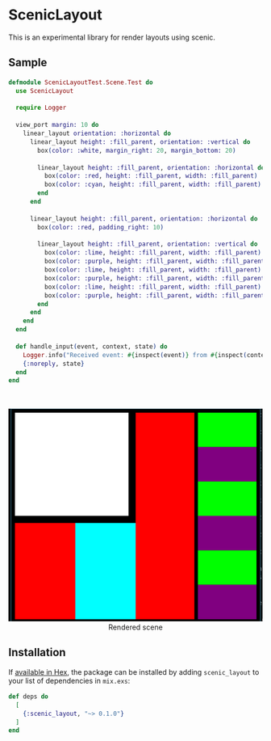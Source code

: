 # ScenicLayout

This is an experimental library for render layouts using scenic.

## Sample

```elixir
defmodule ScenicLayoutTest.Scene.Test do
  use ScenicLayout

  require Logger

  view_port margin: 10 do
    linear_layout orientation: :horizontal do
      linear_layout height: :fill_parent, orientation: :vertical do
        box(color: :white, margin_right: 20, margin_bottom: 20)

        linear_layout height: :fill_parent, orientation: :horizontal do
          box(color: :red, height: :fill_parent, width: :fill_parent)
          box(color: :cyan, height: :fill_parent, width: :fill_parent)
        end
      end

      linear_layout height: :fill_parent, orientation: :horizontal do
        box(color: :red, padding_right: 10)

        linear_layout height: :fill_parent, orientation: :vertical do
          box(color: :lime, height: :fill_parent, width: :fill_parent)
          box(color: :purple, height: :fill_parent, width: :fill_parent)
          box(color: :lime, height: :fill_parent, width: :fill_parent)
          box(color: :purple, height: :fill_parent, width: :fill_parent)
          box(color: :lime, height: :fill_parent, width: :fill_parent)
          box(color: :purple, height: :fill_parent, width: :fill_parent)
        end
      end
    end
  end

  def handle_input(event, context, state) do
    Logger.info("Received event: #{inspect(event)} from #{inspect(context.id)}")
    {:noreply, state}
  end
end
```

<p align="center">
  <br>
  <br>
  <img src="images/preview.png"><br>
    Rendered scene
  <br>
</p>

## Installation

If [available in Hex](https://hex.pm/docs/publish), the package can be installed
by adding `scenic_layout` to your list of dependencies in `mix.exs`:

```elixir
def deps do
  [
    {:scenic_layout, "~> 0.1.0"}
  ]
end
```
